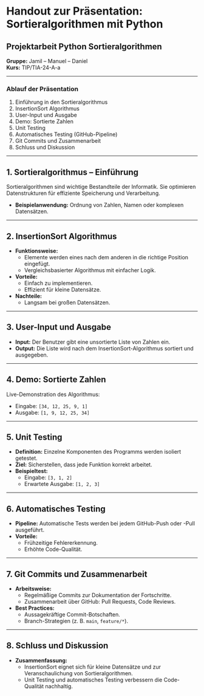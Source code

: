 # Handout zur Präsentation: **Sortieralgorithmen mit Python**

## **Projektarbeit Python Sortieralgorithmen**
**Gruppe:** Jamil – Manuel – Daniel  
**Kurs:** TIP/TIA-24-A-a  

---

### **Ablauf der Präsentation**
1. Einführung in den Sortieralgorithmus
2. InsertionSort Algorithmus
3. User-Input und Ausgabe
4. Demo: Sortierte Zahlen
5. Unit Testing
6. Automatisches Testing (GitHub-Pipeline)
7. Git Commits und Zusammenarbeit
8. Schluss und Diskussion

---

## **1. Sortieralgorithmus – Einführung**
Sortieralgorithmen sind wichtige Bestandteile der Informatik. Sie optimieren Datenstrukturen für effiziente Speicherung und Verarbeitung.

- **Beispielanwendung:** Ordnung von Zahlen, Namen oder komplexen Datensätzen.

---

## **2. InsertionSort Algorithmus**
- **Funktionsweise:**
  - Elemente werden eines nach dem anderen in die richtige Position eingefügt.
  - Vergleichsbasierter Algorithmus mit einfacher Logik.
- **Vorteile:**
  - Einfach zu implementieren.
  - Effizient für kleine Datensätze.
- **Nachteile:**
  - Langsam bei großen Datensätzen.

---

## **3. User-Input und Ausgabe**
- **Input:** Der Benutzer gibt eine unsortierte Liste von Zahlen ein.
- **Output:** Die Liste wird nach dem InsertionSort-Algorithmus sortiert und ausgegeben.

---

## **4. Demo: Sortierte Zahlen**
Live-Demonstration des Algorithmus:
- Eingabe: `[34, 12, 25, 9, 1]`
- Ausgabe: `[1, 9, 12, 25, 34]`

---

## **5. Unit Testing**
- **Definition:** Einzelne Komponenten des Programms werden isoliert getestet.
- **Ziel:** Sicherstellen, dass jede Funktion korrekt arbeitet.
- **Beispieltest:**
  - Eingabe: `[3, 1, 2]`
  - Erwartete Ausgabe: `[1, 2, 3]`

---

## **6. Automatisches Testing**
- **Pipeline:** Automatische Tests werden bei jedem GitHub-Push oder -Pull ausgeführt.
- **Vorteile:**
  - Frühzeitige Fehlererkennung.
  - Erhöhte Code-Qualität.

---

## **7. Git Commits und Zusammenarbeit**
- **Arbeitsweise:**
  - Regelmäßige Commits zur Dokumentation der Fortschritte.
  - Zusammenarbeit über GitHub: Pull Requests, Code Reviews.
- **Best Practices:**
  - Aussagekräftige Commit-Botschaften.
  - Branch-Strategien (z. B. `main`, `feature/*`).

---

## **8. Schluss und Diskussion**
- **Zusammenfassung:**
  - InsertionSort eignet sich für kleine Datensätze und zur Veranschaulichung von Sortieralgorithmen.
  - Unit Testing und automatisches Testing verbessern die Code-Qualität nachhaltig.
